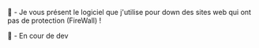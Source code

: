 👋 - Je vous présent le logiciel que j'utilise pour down des sites web qui ont pas de protection (FireWall) !

🙏 - En cour de dev
